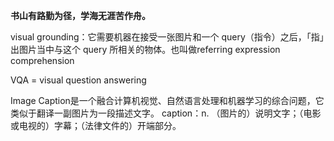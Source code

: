 **书山有路勤为径，学海无涯苦作舟。**

visual grounding：它需要机器在接受一张图片和一个 query（指令）之后，「指」出图片当中与这个 query 所相关的物体。也叫做referring expression comprehension

VQA = visual question answering

Image Caption是一个融合计算机视觉、自然语言处理和机器学习的综合问题，它类似于翻译一副图片为一段描述文字。 caption：n. （图片的）说明文字；（电影或电视的）字幕；（法律文件的）开端部分。






